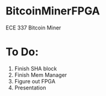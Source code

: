 BitcoinMinerFPGA
================

ECE 337  Bitcoin Miner

To Do:
=======
1. Finish SHA block
2. Finish Mem Manager
3. Figure out FPGA
4. Presentation
